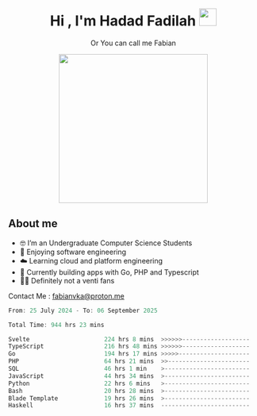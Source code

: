 <h1 align="center">Hi , I'm Hadad Fadilah  <img src="https://media.giphy.com/media/hvRJCLFzcasrR4ia7z/giphy.gif" width="35" ></h1>
<p align="center"><span>Or You can call me <span style="font: bold">Fabian</span></p>
<p align="center">
<img src="https://media.tenor.com/78dNivDemDAAAAAi/speech-bubble-venti.gif" width="300"/>    
</p>

##  About me
- 🤓 I’m an Undergraduate Computer Science Students
- 🍰 Enjoying software engineering
- ☁️ Learning cloud and platform engineering
- 🧰 Currently building apps with Go, PHP and Typescript 
- 🏃‍♂️ Definitely not a venti fans

Contact Me : fabianvka@proton.me

<!--START_SECTION:waka-->

```go
From: 25 July 2024 - To: 06 September 2025

Total Time: 944 hrs 23 mins

Svelte                     224 hrs 8 mins  >>>>>>-------------------   23.55 %
TypeScript                 216 hrs 48 mins >>>>>>-------------------   22.78 %
Go                         194 hrs 17 mins >>>>>--------------------   20.41 %
PHP                        64 hrs 21 mins  >>-----------------------   06.76 %
SQL                        46 hrs 1 min    >------------------------   04.84 %
JavaScript                 44 hrs 34 mins  >------------------------   04.68 %
Python                     22 hrs 6 mins   >------------------------   02.32 %
Bash                       20 hrs 28 mins  >------------------------   02.15 %
Blade Template             19 hrs 26 mins  >------------------------   02.04 %
Haskell                    16 hrs 37 mins  -------------------------   01.75 %
```

<!--END_SECTION:waka-->




<!--
**Fadil-Tao/Fadil-Tao** is a ✨ _special_ ✨ repository because its `README.md` (this file) appears on your GitHub profile.



